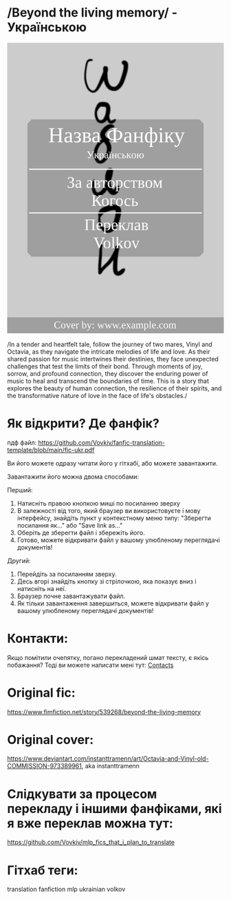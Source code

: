 # /Beyond the living memory/ - Українською
![обкладинка](https://github.com/Vovkiv/fanfic-translation-template/blob/main/src/cover-ukr.png?raw=true)

/In a tender and heartfelt tale, follow the journey of two mares, Vinyl and Octavia, as they navigate the intricate melodies of life and love. As their shared passion for music intertwines their destinies, they face unexpected challenges that test the limits of their bond. Through moments of joy, sorrow, and profound connection, they discover the enduring power of music to heal and transcend the boundaries of time. This is a story that explores the beauty of human connection, the resilience of their spirits, and the transformative nature of love in the face of life's obstacles./

# Як відкрити? Де фанфік?
пдф файл: https://github.com/Vovkiv/fanfic-translation-template/blob/main/fic-ukr.pdf

Ви його можете одразу читати його у гітхабі, або можете завантажити.

Завантажити його можна двома способами:

Перший:

1. Натисніть правою кнопкою миші по посиланню зверху
2. В залежності від того, який браузер ви використовуєте і мову інтерфейсу, знайдіть пункт у контекстному меню типу: "Зберегти посилання як..." або "Save link as..."
3. Оберіть де зберегти файл і збережіть його.
4. Готово, можете відкривати файл у вашому улюбленому переглядачі документів!

Другий:

1. Перейдіть за посиланням зверху.
2. Десь вгорі знайдіть кнопку зі стрілочкою, яка показує вниз і натисніть на неї.
3. Браузер почне завантажувати файл.
4. Як тільки завантаження завершиться, можете відкривати файл у вашому улюбленому переглядачі документів!

# Контакти:
Якщо помітили очепятку, погано перекладений шмат тексту, є якісь побажання?
Тоді ви можете написати мені тут: [Contacts](https://github.com/Vovkiv/mlp_fics_that_i_plan_to_translate/tree/main#contacts)

# Original fic:
https://www.fimfiction.net/story/539268/beyond-the-living-memory

# Original cover:
https://www.deviantart.com/instanttramenn/art/Octavia-and-Vinyl-old-COMMISSION-973389961, aka instanttramenn

# Слідкувати за процесом перекладу і іншими фанфіками, які я вже переклав можна тут:
https://github.com/Vovkiv/mlp_fics_that_i_plan_to_translate

# Гітхаб теги:
translation fanfiction mlp ukrainian volkov
